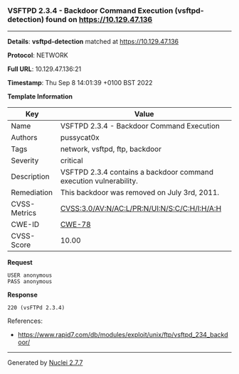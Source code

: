 ### VSFTPD 2.3.4 - Backdoor Command Execution (vsftpd-detection) found on https://10.129.47.136
---
**Details**: **vsftpd-detection**  matched at https://10.129.47.136

**Protocol**: NETWORK

**Full URL**: 10.129.47.136:21

**Timestamp**: Thu Sep 8 14:01:39 +0100 BST 2022

**Template Information**

| Key | Value |
|---|---|
| Name | VSFTPD 2.3.4 - Backdoor Command Execution |
| Authors | pussycat0x |
| Tags | network, vsftpd, ftp, backdoor |
| Severity | critical |
| Description | VSFTPD 2.3.4 contains a backdoor command execution vulnerability. |
| Remediation | This backdoor was removed on July 3rd, 2011. |
| CVSS-Metrics | [CVSS:3.0/AV:N/AC:L/PR:N/UI:N/S:C/C:H/I:H/A:H](https://www.first.org/cvss/calculator/3.0#CVSS:3.0/AV:N/AC:L/PR:N/UI:N/S:C/C:H/I:H/A:H) |
| CWE-ID | [CWE-78](https://cwe.mitre.org/data/definitions/78.html) |
| CVSS-Score | 10.00 |

**Request**
```http
USER anonymous
PASS anonymous

```

**Response**
```http
220 (vsFTPd 2.3.4)

```

References: 
- https://www.rapid7.com/db/modules/exploit/unix/ftp/vsftpd_234_backdoor/

---
Generated by [Nuclei 2.7.7](https://github.com/projectdiscovery/nuclei)